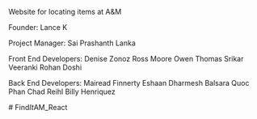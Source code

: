 Website for locating items at A&amp;M

Founder: 
Lance K

Project Manager: 
Sai Prashanth Lanka

Front End Developers:
Denise Zonoz
Ross Moore
Owen Thomas
Srikar Veeranki
Rohan Doshi

Back End Developers:
Mairead Finnerty
Eshaan Dharmesh Balsara
Quoc Phan
Chad Reihl
Billy Henriquez

#   F i n d _ I t _ A M _ R e a c t 
 
 